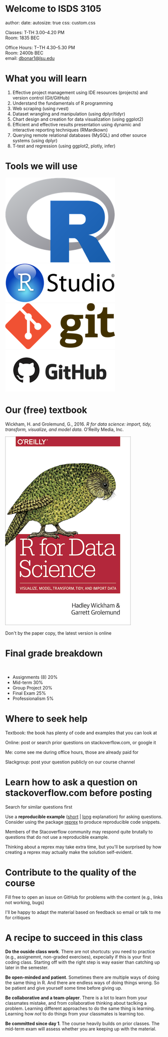 


Welcome to ISDS 3105
========================================================
author: 
date: 
autosize: true
css: custom.css

Classes: T-TH 3.00–4.20 PM <br>
Room: 1835 BEC


Office Hours: T–TH 4.30–5.30 PM <br> 
Room: 2400b BEC <br>
email: dbonar1@lsu.edu


What you will learn
========================================================

<ol>
  <li>Effective project management using IDE resources (projects) and version control (Git/GitHub)</li>
  <li>Understand the fundamentals of R programming</li>
  <li>Web scraping (using rvest)</li>
  <li>Dataset wrangling and manipulation (using dplyr/tidyr)</li>
  <li>Chart design and creation for data visualization (using ggplot2)</li>
  <li>Efficient and effective results presentation using dynamic and interactive reporting techniques (RMardkown)</li>
  <li>Querying remote relational databases (MySQL) and other source systems (using dplyr)</li>
  <li>T-test and regression (using ggplot2, plotly, infer)</li>
</ol>


Tools we will use
========================================================


<div>
<img class = 'logo' src='images/Rlogo.png';>
<img class = 'logo' src='images/rstudioLogo.png';>
<img class = 'logo' src="images/gitLogo.png";>
<img class = 'logo' src="images/githubLogo.png";>
</div>

Our (free) textbook
========================================================

Wickham, H. and Grolemund, G., 2016. <i>R for data science: import, tidy, transform, visualize, and model data.</i> O'Reilly Media, Inc.

<div>
<img src='images/r4ds.png';>
</div>

Don't by the paper copy, the latest version is online

Final grade breakdown
======
<br>
<ul>
<li>Assignments (8) 20%</li>
<li>Mid-term 30%</li>
<li>Group Project 20%</li>
<li>Final Exam 25% </li>
<li>Professionalism 5%</li>
</ul>

 
Where to seek help
======
 
 Textbook: the book has plenty of code and examples that you can look at
 
 Online: post or search prior questions on stackoverflow.com, or google it
 
 Me: come see me during office hours, those are already paid for
 
 Slackgroup: post your question publicly on our course channel
 
Learn how to ask a question on stackoverflow.com before posting
====== 

Search for similar questions first

Use a **reproducible example** ([short](http://adv-r.had.co.nz/Reproducibility.html) | [long](https://stackoverflow.com/questions/5963269/how-to-make-a-great-r-reproducible-example) explanation) for asking questions. Consider using the package [reprex](https://github.com/tidyverse/reprex) to produce reproducible code snippets.

Members of the Stacoverflow community may respond quite brutally to questions that do not use a reproducible example. 

Thinking about a reprex may take extra time, but you'll be surprised by how creating a reprex may actually make the solution self-evident.

Contribute to the quality of the course
====== 

Fill free to open an issue on GitHub for problems with the content (e.g., links not working, bugs)

I'll be happy to adapt the material based on feedback so email or talk to me for critiques 
 
A recipe to succeed in this class
====== 

**Do the ouside class work**. There are not shortcuts: you need to practice (e.g., assignemnt, non-graded exercises), expecially if this is your first coding class. Starting off with the right step is way easier than catching up later in the semester.

**Be open-minded and patient**. Sometimes there are multiple ways of doing the same thing in R. And there are endless ways of doing things wrong. So be patient and give yourself some time before giving up.

**Be collaborative and a team-player**. There is a lot to learn from your classmates mistake, and from collaborative thinking about taclking a problem. Learning different approaches to do the same thing is learning. Learning how *not* to do things from your classmates is learning too.

**Be committed since day 1**. The course heavily builds on prior classes. The mid-term exam will assess whether you are keeping up with the material.




